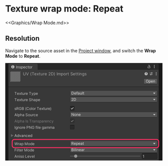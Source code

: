 # Texture wrap mode: Repeat

<<Graphics/Wrap Mode.md>>

## Resolution
Navigate to the source asset in the [Project window](https://docs.unity3d.com/Manual/ProjectView.html), and switch the **Wrap Mode** to **Repeat**.  

![Wrap Mode Dropdown](wrap-mode.png)  
